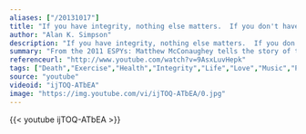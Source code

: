 ```yaml
---
aliases: ["/20131017"]
title: "If you have integrity, nothing else matters.  If you don't have integrity, nothing else matters."
author: "Alan K. Simpson"
description: "If you have integrity, nothing else matters.  If you don't have integrity, nothing else matters. - Alan K. Simpson quotes from GetInspired365.com"
summary: "From the 2011 ESPYs: Matthew McConaughey tells the story of this year's Arthur Ashe Award for courage winner Dewey Bozella. Dewey Bozella (born 1959) is a former amateur boxer who is best known for being imprisoned for a conviction which was eventually overturned. Convicted in 1983 for the murder of an elderly woman, Bozella served 26 years in prison before his conviction was overturned in 2009. "
referenceurl: "http://www.youtube.com/watch?v=9AsxLuvHepk"
tags: ["Death","Exercise","Health","Integrity","Life","Love","Music","Perseverance",]
source: "youtube"
videoid: "ijTOQ-ATbEA"
image: "https://img.youtube.com/vi/ijTOQ-ATbEA/0.jpg"
---
```


{{< youtube ijTOQ-ATbEA >}}
